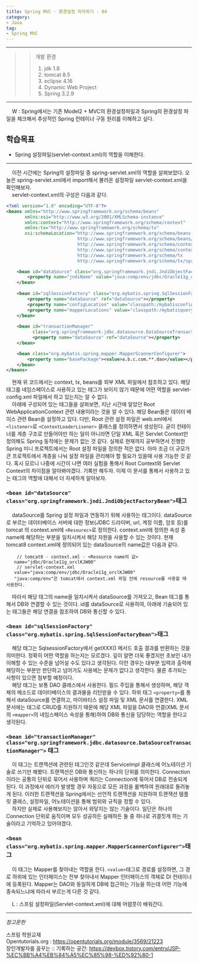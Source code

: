 ```yaml
---
title: Spring MVC - 환경설정 파악하기 - 04
category:
- Java
tag:
- Spring MVC
---
```


<hr/>

>>개발 환경
>>1. jdk 1.8
>>2. tomcat 8.5
>>3. eclipse 4.16
>>4. Dynamic Web Project
>>5. Spring 3.2.9

<hr/>

&nbsp;&nbsp;&nbsp;&nbsp;W : Spring에서는 기존 Model2 + MVC의 환경설정파일과 Spring의 환경설정 파일을 체크해서 추상적인 Spring 컨테이너 구동 원리를 이해하고 싶다.

## 학습목표
- Spring 설정파일(servlet-context.xml)의 역할을 이해한다.
<hr/>

&nbsp;&nbsp;&nbsp;&nbsp;이전 시간에는 Spring의 설정파일 중 spring-servlet.xml의 역할을 살펴보았다. 오늘은 spring-servlet.xml에서 import해서 불러온 설정파일 servlet-context.xml을 확인해보자.  
&nbsp;&nbsp;&nbsp;&nbsp;servlet-context.xml의 구성은 다음과 같다.

```xml
<?xml version="1.0" encoding="UTF-8"?>
<beans xmlns="http://www.springframework.org/schema/beans"
	   xmlns:xsi="http://www.w3.org/2001/XMLSchema-instance"
	   xmlns:context="http://www.springframework.org/schema/context"
	   xmlns:tx="http://www.springframework.org/schema/tx"
	   xsi:schemaLocation="http://www.springframework.org/schema/beans 
	   					   http://www.springframework.org/schema/beans/spring-beans.xsd
						   http://www.springframework.org/schema/context 
						   http://www.springframework.org/schema/context/spring-context.xsd
						   http://www.springframework.org/schema/tx 
						   http://www.springframework.org/schema/tx/spring-tx.xsd">

	<bean id="dataSource" class="org.springframework.jndi.JndiObjectFactoryBean">
		<property name="jndiName" value="java:comp/env/jdbc/Oracle11g_orclKJW00"></property>	
	</bean>
	
 	<bean id="sqlSessionFactory" class="org.mybatis.spring.SqlSessionFactoryBean">	
		<property name="dataSource" ref="dataSource"></property>
		<property name="configLocation" value="classpath:/mybatisconfig/mybatis-config.xml"></property>
		<property name="mapperLocations" value="classpath:/mybatisquery/*.xml"></property>				
 	</bean>
	
	<bean id="transactionManager" 
		  class="org.springframework.jdbc.datasource.DataSourceTransactionManager">
		  <property name="dataSource" ref="dataSource"></property>
	</bean>

	<bean class="org.mybatis.spring.mapper.MapperScannerConfigurer">
		<property name="basePackage"><value>a.b.c.com.**.dao</value></property>	
	</bean>	
</beans>
```

&nbsp;&nbsp;&nbsp;&nbsp;현재 위 코드에서는 context, tx, beans를 외부 XML 파일에서 참조하고 있다. 해당 태그를 네임스페이스로 사용하고 있는 태그가 보이지 않기 때문에 어떤 역할을 servlet-config.xml 파일에서 하고 있는지는 알 수 없다.   
&nbsp;&nbsp;&nbsp;&nbsp;아래에 구성되어 있는 태그들을 살펴보면, 지난 시간에 알았던 Root WebApplicationContext 관련 내용이라는 것을 알 수 있다. 해당 Bean들은 데이터 베이스 관련 Bean을 설정하고 있다. 다만, Root 관련 설정 파일은 web.xml에서 `<listener>`로 `<ContextLoaderLisener>` 클래스를 정의하면서 생성된다. 굳이 컨테이너를 게층 구조로 만들어야만 하는 일이 아니라면 단일 XML 혹은 Servlet Context만 정의해도 Spring 동작에는 문제가 없는 것 같다. 실제로 현재까지 공부하면서 진행한 Spring 미니 프로젝트에서는 Root 설정 파일을 정의한 적은 없다. 아마 조금 더 규모가 큰 프로젝트에서 계층을 나눠 설정 파일을 관리해야 할 필요가 있을때 사용 가능한 것 같다. 혹시 모르니 나중에 시간이 나면 여러 실험을 통해서 Root Context와 Servlet Context의 차이점을 알아봐야겠다. 기록만 해두자.
이제 이 문서를 통해서 사용하고 있는 태그의 역할에 대해서 더 자세하게 알아보자.

### `<bean id="dataSource" class="org.springframework.jndi.JndiObjectFactoryBean">`태그  
&nbsp;&nbsp;&nbsp;&nbsp;dataSource를 Spring 설정 파일과 연동하기 위해 사용하는 태그이다. dataSource로 부르는 데이터베이스 서버에 대한 정보(JDBC 드라이버, url, 계정 이름, 암호 등)를 tomcat 의 context.xml에 `<Resourec>`로 정의한다. context.xml에 정의한 속성 중 name에 해당하는 부분을 일치시켜서 해당 자원을 사용할 수 있는 것이다. 현재 tomcat8 context.xml에 정의되어 있는 dataSource의 name값은 다음과 같다.

```
    // tomcat8 - context.xml - <Resource name의 값>
   name="jdbc/Oracle11g_orclKJW00"
    // servlet-context.xml 
   value="java:comp/env/jdbc/Oracle11g_orclKJW00"
   "java:comp/env"은 tomcat에서 context.xml 파일 안에 resource를 사용할 때 사용한다. 

```
&nbsp;&nbsp;&nbsp;&nbsp;따라서 해당 태그의 name을 일치시켜서 dataSource를 가져오고, Bean 태그를 통해서 DB와 연결할 수 있는 것이다. id를 dataSource로 사용하여, 아래에 기술되어 있는 태그들은 해당 연결을 참조하여 DB와 통신할 수 있다.

### `<bean id="sqlSessionFactory" class="org.mybatis.spring.SqlSessionFactoryBean">`태그  
&nbsp;&nbsp;&nbsp;&nbsp;해당 태그는 SqlsessionFactory에서 getXXX() 메서드 호출 결과를 반환하는 것을 의미한다. 정확히 어떤 역할을 하는지는 모르겠다. 깊이 알면 더욱 좋겠지만 초보인 내가 이해할 수 있는 수준을 넘어설 수도 있다고 생각된다. 이런 경우는 대부분 입력과 출력에 해당하는 부분만 판단하고 넘어가도 사용에는 문제가 없다고 생각한다. 물론 추가되는 사항이 있으면 첨부할 예정이다.  
&nbsp;&nbsp;&nbsp;&nbsp;해당 태그는 보통 DAO 클래스에서 사용한다. 필드 주입을 통해서 생성하며, 해당 객체의 메소드로 데이터베이스의 결과물을 리턴받을 수 있다. 하위 태그 `<property>`를 통해서 dataSource를 연결하고, 마이바티스 설정 파일 및 XML 문서를 연결한다. XML 문서에는 태그로 CRUD를 지원하기 때문에 해당 XML 파일을 DAO와 연결(XML 문서의 `<mapper>`의 네임스페이스 속성을 통해)하여 DB와 통신을 담당하는 역할을 한다고 생각된다.

### `<bean id="transactionManager" class="org.springframework.jdbc.datasource.DataSourceTransactionManager">` 태그
&nbsp;&nbsp;&nbsp;&nbsp;이 태그는 트랜잭션에 관련된 태그인것 같은데 ServiceImpl 클래스에 어노테이션 기술로 쓰기만 해봤다. 트랜잭션은 DB와 통신하는 하나의 단위를 의미한다. Connection 이라는 공통의 단위로 묶어서 사용하며 쿼리는 Connection에 묶어서 DB로 전송되게 된다. 이 과정에서 에러가 발생할 경우 자동으로 모든 과정을 롤백하여 원래대로 돌려놓게 된다. 이러한 트랜잭션을 Spring에서는 선언적 트랜잭션을 지원하여 트랜잭션 템플릿 클래스, 설정파일, 어노테이션을 통해 범위와 규칙을 정할 수 있다.  
&nbsp;&nbsp;&nbsp;&nbsp;하지만 실제로 사용해보지는 않아서 와닿지는 않는 기술이다. 일단은 하나의 Connection 단위로 움직이며 모두 성공하든 실패하든 둘 중 하나로 귀결짓게 하는 기술이라고 기억하고 있어야겠다.

### `<bean class="org.mybatis.spring.mapper.MapperScannerConfigurer">`태그
&nbsp;&nbsp;&nbsp;&nbsp;이 태그는 Mapper를 찾아내는 역할을 한다. `<value>`태그로 경로를 설정하면, 그 경로 하위에 있는 인터페이스는 전부 찾아내서 Mapper 인터페이스의 객체로 DI 컨테이너에 등록된다. Mapper는 DAO와 동일하게 DB에 접근하는 기능을 하는데 어떤 기능에 종속되느냐에 따라서 부르는게 다른 것 같다.


&nbsp;&nbsp;&nbsp;&nbsp;L : 스프링 설정파일(Servlet-context.xml)에 대해 어렴풋이 배워간다.

<hr/>

_참고문헌_

스프링 학원교재  
Opentutorials.org : <https://opentutorials.org/module/3569/21223>  
장인개발자를 꿈꾸는 :: 기록하는 공간: <https://devbox.tistory.com/entry/JSP-%EC%BB%A4%EB%84%A5%EC%85%98-%ED%92%80-1>
